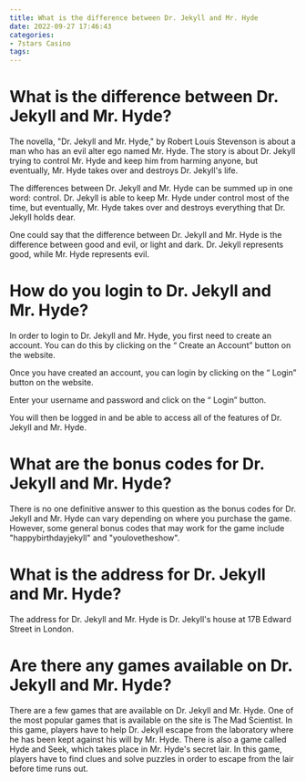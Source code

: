 ```yaml
---
title: What is the difference between Dr. Jekyll and Mr. Hyde
date: 2022-09-27 17:46:43
categories:
- 7stars Casino
tags:
---
```



#  What is the difference between Dr. Jekyll and Mr. Hyde?

The novella, "Dr. Jekyll and Mr. Hyde," by Robert Louis Stevenson is about a man who has an evil alter ego named Mr. Hyde. The story is about Dr. Jekyll trying to control Mr. Hyde and keep him from harming anyone, but eventually, Mr. Hyde takes over and destroys Dr. Jekyll's life.

The differences between Dr. Jekyll and Mr. Hyde can be summed up in one word: control. Dr. Jekyll is able to keep Mr. Hyde under control most of the time, but eventually, Mr. Hyde takes over and destroys everything that Dr. Jekyll holds dear.

One could say that the difference between Dr. Jekyll and Mr. Hyde is the difference between good and evil, or light and dark. Dr. Jekyll represents good, while Mr. Hyde represents evil.

#  How do you login to Dr. Jekyll and Mr. Hyde?

In order to login to Dr. Jekyll and Mr. Hyde, you first need to create an account. You can do this by clicking on the “ Create an Account” button on the website.

Once you have created an account, you can login by clicking on the “ Login” button on the website.

Enter your username and password and click on the “ Login” button.

You will then be logged in and be able to access all of the features of Dr. Jekyll and Mr. Hyde.

#  What are the bonus codes for Dr. Jekyll and Mr. Hyde?

There is no one definitive answer to this question as the bonus codes for Dr. Jekyll and Mr. Hyde can vary depending on where you purchase the game. However, some general bonus codes that may work for the game include "happybirthdayjekyll" and "youlovetheshow".

#  What is the address for Dr. Jekyll and Mr. Hyde?

The address for Dr. Jekyll and Mr. Hyde is Dr. Jekyll's house at 17B Edward Street in London.

#  Are there any games available on Dr. Jekyll and Mr. Hyde?

There are a few games that are available on Dr. Jekyll and Mr. Hyde. One of the most popular games that is available on the site is The Mad Scientist. In this game, players have to help Dr. Jekyll escape from the laboratory where he has been kept against his will by Mr. Hyde. There is also a game called Hyde and Seek, which takes place in Mr. Hyde's secret lair. In this game, players have to find clues and solve puzzles in order to escape from the lair before time runs out.